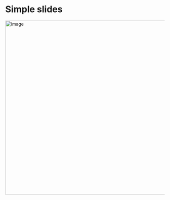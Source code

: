 # Simple slides
<img width="550" alt="image" src="https://user-images.githubusercontent.com/19801577/159147369-1698360b-d112-49fe-824f-7a9c48e27cd1.png">
